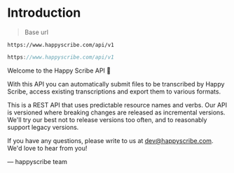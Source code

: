 # Introduction

> Base url


```shell
https://www.happyscribe.com/api/v1
```

```javascript
https://www.happyscribe.com/api/v1
```



Welcome to the Happy Scribe API  👋

With this API you can automatically submit files to be transcribed by Happy Scribe, access existing transcriptions and export them to various formats.

This is a REST API that uses predictable resource names and verbs. Our API is versioned where breaking changes are released as incremental versions. We'll try our best not to release versions too often, and to reasonably support legacy versions.

If you have any questions, please write to us at [dev@happyscribe.com](mailto:dev@happyscribe.com). We'd love to hear from you!

— happyscribe team

